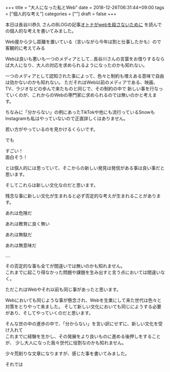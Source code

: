 +++
title = "大人になった私とWeb"
date = 2018-12-26T06:31:44+09:00
tags = ["個人的な考え"]
categories = [""]
draft = false
+++

本日は長谷川恭久 さんのBLOGの記事[オトナがwebを殺さないために](https://yasuhisa.com/could/article/next-generation/?fbclid=IwAR0EGxyuHAR19rz-2mUkxyz3ubsWHNgejZZlBXr8itQj6tNs5Ysm5kRH5zs)
を読んでの個人的な考えを書いてみました。

Web屋から少し距離を置いている（言いながら今年は割と仕事したかも）ので客観的に考えてみる

Webは良いも悪いも一つのメディアとして...長谷川さんの言葉をお借りするならば大人になり、大人の対応を求められるようになったのかも知れない。

一つのメディアとして認知された事によって、色々と制約も増えある意味で自由は効かないのかも知れない。
ただそれはWeb以前のメディアである、映画、TV、ラジオなどの歩んで来たものと同じで、その制約の中で
新しい事を行なっていくのが、これからのWebの専門家に求められるのでは無いのかと考えます。

ちなみに「分からない」の例にあったTikTokや他にも流行っているSnowもInstagramも私はやっていないので正直詳しくはありません。

若い方がやっているのを見かけるくらいです。

でも

すごい！  
面白そう！

とは個人的には思っていて、そこからの新しい発見は発信がある事は良い事だと思います。

そしてこれらは新しい文化なのだと思います。

残念な事に新しい文化が生まれると必ず否定的な考えが生まれることがあります。

あれは危険だ

あれは教育に良く無い

あれは無駄だ

あれは無意味だ

....

その否定的な事も全てが間違いでは無いのかも知れません。   
これまでに起こり得なかった問題や課題を生み出すと言う点においては間違いなく。 

ただこれはWebやそれ以前も同じ事があったと思います。

Webにおいても同じような事が懸念され、Webを生業にして来た世代は色々と対策をとりやって来ました。 
そして新しい文化においても同じにようする必要があり、そしてやっていくのだと思います。

そんな世の中の進歩の中で、「分からない」を言い訳にせずに、新しい文化を受け入れて  
これまでに経験を生かし、その発展をより良いものに進める後押しをすることが、
少し大人になった我々世代に役割なのかも知れません。

少々荒削りな文章になりますが、感じた事を書いてみました。

それでは